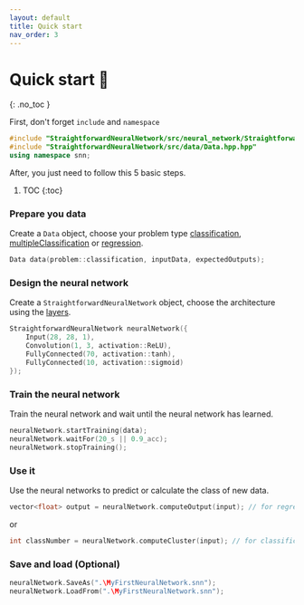 ```yaml
---
layout: default
title: Quick start
nav_order: 3
---
```


# Quick start &#128640;
{: .no_toc }

First, don't forget `include` and `namespace`

```cpp
#include "StraightforwardNeuralNetwork/src/neural_network/StraightforwardNeuralNetwork.hpp"
#include "StraightforwardNeuralNetwork/src/data/Data.hpp.hpp"
using namespace snn;
```

After, you just need to follow this 5 basic steps.

1. TOC
{:toc}

### Prepare you data
Create a `Data` object, choose your problem type [classification]({{site.baseurl}}/data/classification.html), [multipleClassification]({{site.baseurl}}/data/multiple_classification.html) or [regression]({{site.baseurl}}/data/regression.html).
```cpp
Data data(problem::classification, inputData, expectedOutputs);
```

### Design the neural network
Create a `StraightforwardNeuralNetwork` object, choose the architecture using the [layers]({{site.baseurl}}/neural_network/Layer/layer.html).
```cpp
StraightforwardNeuralNetwork neuralNetwork({
    Input(28, 28, 1), 
    Convolution(1, 3, activation::ReLU),
    FullyConnected(70, activation::tanh),
    FullyConnected(10, activation::sigmoid)
});
```

### Train the neural network
Train the neural network and wait until the neural network has learned.
```cpp
neuralNetwork.startTraining(data);
neuralNetwork.waitFor(20_s || 0.9_acc);
neuralNetwork.stopTraining();
```

### Use it
Use the neural networks to predict or calculate the class of new data.
```cpp
vector<float> output = neuralNetwork.computeOutput(input); // for regression and multiple classification
```
or
```cpp
int classNumber = neuralNetwork.computeCluster(input); // for classification
```

### Save and load (Optional)
```cpp
neuralNetwork.SaveAs(".\MyFirstNeuralNetwork.snn");
neuralNetwork.LoadFrom(".\MyFirstNeuralNetwork.snn");
```

